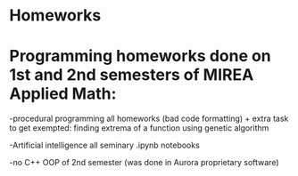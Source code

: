 # Homeworks

Programming homeworks done on 1st and 2nd semesters of MIREA Applied Math:
====

-procedural programming
all homeworks (bad code formatting) + extra task to get exempted: finding extrema of a function using genetic algorithm

-Artificial intelligence
all seminary .ipynb notebooks

-no C++ OOP of 2nd semester (was done in Aurora proprietary software)

